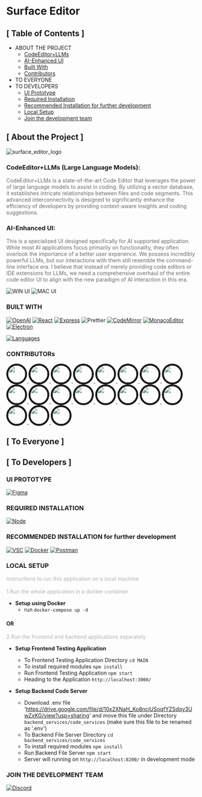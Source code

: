 # Surface Editor

## [ Table of Contents ]

- ABOUT THE PROJECT
  - [CodeEditor+LLMs](#codeeditor-llms)
  - [AI-Enhanced UI](#ai-enhanced-ui)
  - [Built With](#built-with)
  - [Contributors](#contributors)
- TO EVERYONE
- TO DEVELOPERS
  - [UI Prototype](#ui-prototype)
  - [Required Installation](#required-installation)
  - [Recommended Installation for further development](#recommended-installation)
  - [Local Setup](#local-setup)
  - [Join the development team](#)

## [ About the Project ]

![surface_editor_logo](https://github.com/haoxiang-xu/surface-editor/assets/59581718/adb02c67-443f-4ff0-90f1-9f4ea2d97bc5)

### <a id="codeeditor-llms"></a>CodeEditor+LLMs (Large Language Models):

<span style="opacity: 0.64">CodeEditor+LLMs is a state-of-the-art Code Editor that leverages the power of large language models to assist in coding. By utilizing a vector database, it establishes intricate relationships between files and code segments. This advanced interconnectivity is designed to significantly enhance the efficiency of developers by providing context-aware insights and coding suggestions.</span>

### <a id="ai-enhanced-ui"></a>AI-Enhanced UI:

<span style="opacity: 0.64">This is a specialized UI designed specifically for AI supported application. While most AI applications focus primarily on functionality, they often overlook the importance of a better user experience. We possess incredibly powerful LLMs, but our interactions with them still resemble the command-line interface era. I believe that instead of merely providing code editors or IDE extensions for LLMs, we need a comprehensive overhaul of the entire code editor UI to align with the new paradigm of AI interaction in this era.</span>

![WIN UI](https://github.com/haoxiang-xu/surface-editor/assets/59581718/0b287c27-b582-43e4-a82f-7e53790c7b6b)
![MAC UI](https://github.com/haoxiang-xu/surface-editor/assets/59581718/c7e0e523-f704-4ee7-9ecf-ebd280143db5)

### <a id="built-with"></a>BUILT WITH

<!-- [![Github][Github-shield]][Github-url] -->
<!-- [![Node][Node-shield]][Node-install] -->
<!-- [![MongoDB][MongoDB-shield]][MongoDB-install] -->
<!-- [![Figma][Figma-shield]][Figma-url] -->
<!-- [![VSC][VSC-shield]][VSC-install] -->
<!-- [![Nodemon][Nodemon-shield]][Nodemon-url] -->

[![OpenAI][OpenAI-shield]][OpenAI-url]
[![React][React-shield]][React-url]
[![Express][Express-shield]][Express-url]
![Prettier][Prettier-shield]
[![CodeMirror][CodeMirror-shield]][CoderMirror-url]
[![MonacoEditor][MonacoEditor-shield]][MonacoEditor-url]
[![Electron][Electron-shield]][Electron-url]

[![Languages](https://skillicons.dev/icons?i=js,html,css,python)](https://skillicons.dev)

### <a id="contributors"></a>CONTRIBUTORs

<a href="https://github.com/haoxiang-xu">
  <img src="https://github.com/haoxiang-xu.png" width="45" height="45" style="border-radius: 50%; border: 5px solid #181818;">
</a>
<a href="https://github.com/XinquanGe">
  <img src="https://github.com/XinquanGe.png" width="45" height="45" style="border-radius: 50%; border: 5px solid #181818;">
</a>
<a href="https://github.com/WenruiChen">
  <img src="https://github.com/WenruiChen.png" width="45" height="45" style="border-radius: 50%; border: 5px solid #181818;">
</a>
<a href="https://github.com/GorgeousGrace">
  <img src="https://github.com/GorgeousGrace.png" width="45" height="45" style="border-radius: 50%; border: 5px solid #181818;">
</a>
<a href="https://github.com/fountainfang">
  <img src="https://github.com/fountainfang.png" width="45" height="45" style="border-radius: 50%; border: 5px solid #181818;">
</a>
<a href="https://github.com/William-316">
  <img src="https://github.com/William-316.png" width="45" height="45" style="border-radius: 50%; border: 5px solid #181818;">
</a>
<a href="https://github.com/skywalker007-cpu">
  <img src="https://github.com/skywalker007-cpu.png" width="45" height="45" style="border-radius: 50%; border: 5px solid #181818;">
</a>
<a href="https://github.com/7ito">
  <img src="https://github.com/7ito.png" width="45" height="45" style="border-radius: 50%; border: 5px solid #181818;">
</a>
<a href="https://github.com/andrewyang0620">
  <img src="https://github.com/andrewyang0620.png" width="45" height="45" style="border-radius: 50%; border: 5px solid #181818;">
</a>
<a href="https://github.com/BobbyZhu24">
  <img src="https://github.com/BobbyZhu24.png" width="45" height="45" style="border-radius: 50%; border: 5px solid #181818;">
</a>
<a href="https://github.com/duyiyang">
  <img src="https://github.com/duyiyang.png" width="45" height="45" style="border-radius: 50%; border: 5px solid #181818;">
</a>
<a href="https://github.com/KiritoLoh">
  <img src="https://github.com/KiritoLoh.png" width="45" height="45" style="border-radius: 50%; border: 5px solid #181818;">
</a>
<a href="https://github.com/lucas-xu51">
  <img src="https://github.com/lucas-xu51.png" width="45" height="45" style="border-radius: 50%; border: 5px solid #181818;">
</a>
</a>
<a href="https://github.com/prussia1891">
  <img src="https://github.com/prussia1891.png" width="45" height="45" style="border-radius: 50%; border: 5px solid #181818;">
</a>
</a>
<a href="https://github.com/Stevensayhello">
  <img src="https://github.com/Stevensayhello.png" width="45" height="45" style="border-radius: 50%; border: 5px solid #181818;">
</a>
</a>
<a href="https://github.com/Xinying-Q">
  <img src="https://github.com/Xinying-Q.png" width="45" height="45" style="border-radius: 50%; border: 5px solid #181818;">
</a>
</a>
<a href="https://github.com/yuan-yz-z">
  <img src="https://github.com/yuan-yz-z.png" width="45" height="45" style="border-radius: 50%; border: 5px solid #181818;">
</a>
</a>
<a href="https://github.com/Zecr">
  <img src="https://github.com/Zecr.png" width="45" height="45" style="border-radius: 50%; border: 5px solid #181818;">
</a>
<a href="https://github.com/zjy125">
  <img src="https://github.com/zjy125.png" width="45" height="45" style="border-radius: 50%; border: 5px solid #181818;">
</a>

## [ To Everyone ]

## [ To Developers ]

### <a id="ui-prototype"></a>UI PROTOTYPE

[![Figma][Figma-page-shield]][Figma-page]

### <a id="required-installation"></a>REQUIRED INSTALLATION

[![Node][Node-download-shield]][Node-install]

### <a id="recommended-installation"></a>RECOMMENDED INSTALLATION for further development

[![VSC][VSC-download-shield]][VSC-install]
[![Docker][Docker-download-shield]][Docker-install]
[![Postman][Postman-download-shield]][Postman-install]

<!-- [![MongoDB][MongoDB-download-shield]][MongoDB-install] -->

### <a id="local-setup"></a>LOCAL SETUP

<span style="opacity: 0.32">Instructions to run this application on a local machine</span><br><br>
<span style="opacity: 0.32">1.Run the whole application in a docker container</span>

- **Setup using Docker**
  - run `docker-compose up -d`

#### OR

<span style="opacity: 0.32">2.Run the frontend and backend applications separately</span>

- **Setup Frontend Testing Application**

  - To Frontend Testing Application Directory `cd MAIN`
  - To install required modules `npm install`
  - Run Frontend Testing Application `npm start`
  - Heading to the Application `http://localhost:3000/`

- **Setup Backend Code Server**

  - Download .env file 'https://drive.google.com/file/d/10x2XNaH_Ko8ncjUSoqfYZSdqy3UwZxKG/view?usp=sharing' and move this file under Directory `backend_services/code_services` (make sure this file to be renamed as '.env')
  - To Backend File Server Directory `cd backend_services/code_services`
  - To install required modules `npm install`
  - Run Backend File Server `npm start`
  - Server will running on `http://localhost:8200/` in development mode

### <a id="join-the-team"></a>JOIN THE DEVELOPMENT TEAM

[![Discord][Discord-shield]][Discord-url]

[vscode-repo-shield]: https://img.shields.io/badge/Open_With_Visual_Studio_Code-222222?style=for-the-badge&logo=VisualStudioCode&logoColor=FFFFFF&labelColor=007ACC
[vscode-repo-url]: git-client://clone?repo=https%3A%2F%2Fgithub.com%2Fhaoxiang-xu%2Fvecoder
[Github-shield]: https://img.shields.io/badge/Github-222222?style=for-the-badge&logo=Github&logoColor=FFFFFF&labelColor=181717
[Github-url]: https://github.com/
[Figma-shield]: https://img.shields.io/badge/Figma-222222?style=for-the-badge&logo=Figma&logoColor=000000&labelColor=F24E1E
[Figma-url]: https://www.figma.com/
[OpenAI-shield]: https://img.shields.io/badge/OpenAI-222222?style=for-the-badge&logo=OpenAI&logoColor=FFFFFF&labelColor=412991
[OpenAI-url]: https://openai.com/
[React-shield]: https://img.shields.io/badge/React-222222?style=for-the-badge&logo=React&logoColor=000000&labelColor=61DAFB
[React-url]: https://react-cn.github.io/react/index.html
[Node-shield]: https://img.shields.io/badge/Node.js-222222?style=for-the-badge&logo=Node.js&logoColor=FFFFFF&labelColor=339933
[Node-download-shield]: https://img.shields.io/badge/Node.js-v18.2.0-222222?style=for-the-badge&logo=Node.js&logoColor=FFFFFF&labelColor=339933
[Node-install]: https://nodejs.org/en/download
[MongoDB-shield]: https://img.shields.io/badge/MongoDB-222222?style=for-the-badge&logo=MongoDB&logoColor=ffffff&labelColor=47A248
[MongoDB-download-shield]: https://img.shields.io/badge/MongoDB-v1.10.6-222222?style=for-the-badge&logo=MongoDB&logoColor=FFFFFF&labelColor=47A248
[MongoDB-install]: https://www.mongodb.com/try/download/community
[Figma-page-shield]: https://img.shields.io/badge/Figma-UIPrototype-222222?style=for-the-badge&logo=Figma&logoColor=FFFFFF&labelColor=F24E1E
[Figma-page]: https://www.figma.com/file/IbzJCuwGLDJ18cluXIt2CF/COMPONENTS_DESIGN?type=design&node-id=0%3A1&mode=design&t=ZaaoGH6wUChQICuO-1
[VSC-shield]: https://img.shields.io/badge/Visual_Studio_Code-222222?style=for-the-badge&logo=VisualStudioCode&logoColor=FFFFFF&labelColor=007ACC
[VSC-download-shield]: https://img.shields.io/badge/Visual_Studio_Code-v1.81.1-222222?style=for-the-badge&logo=VisualStudioCode&logoColor=FFFFFF&labelColor=007ACC
[VSC-install]: https://code.visualstudio.com/download
[Postman-download-shield]: https://img.shields.io/badge/Postman-v10.17.4-222222?style=for-the-badge&logo=Postman&logoColor=FFFFFF&labelColor=FF6C37
[Postman-install]: https://www.postman.com/downloads/
[Docker-download-shield]: https://img.shields.io/badge/Docker-v4.20.1-222222?style=for-the-badge&logo=Docker&logoColor=FFFFFF&labelColor=2496ED
[Docker-install]: https://www.docker.com/products/docker-desktop/
[Prettier-shield]: https://img.shields.io/badge/Prettier-222222?style=for-the-badge&logo=Prettier&logoColor=000000&labelColor=F7B93E
[intellijIdea-shield]: https://img.shields.io/badge/intellij_Idea-222222?style=for-the-badge&logo=intellijIdea&logoColor=000000&labelColor=0774EA
[CodeMirror-shield]: https://img.shields.io/badge/codemirror-222222?style=for-the-badge&logo=codemirror&logoColor=000000&labelColor=D30707
[CoderMirror-url]: https://codemirror.net/
[MonacoEditor-shield]: https://img.shields.io/badge/monaco_Editor-222222?style=for-the-badge&logo=visualstudiocode&logoColor=FFFFFF&labelColor=68217A
[MonacoEditor-url]: https://microsoft.github.io/monaco-editor/
[Electron-shield]: https://img.shields.io/badge/Electron-222222?style=for-the-badge&logo=Electron&logoColor=000000&labelColor=47848F
[Electron-url]: https://www.electronjs.org/
[Nodemon-shield]: https://img.shields.io/badge/Nodemon-222222?style=for-the-badge&logo=Nodemon&logoColor=000000&labelColor=76D04B
[Nodemon-url]: https://www.npmjs.com/package/nodemon
[Express-shield]: https://img.shields.io/badge/Express-222222?style=for-the-badge&logo=Express&logoColor=000000&labelColor=FFFFFF
[Express-url]: https://expressjs.com/
[Discord-shield]: https://img.shields.io/badge/Discord-222222?style=for-the-badge&logo=Discord&logoColor=FFFFFF&labelColor=5865F2
[Discord-url]: https://discord.gg/3eQmMBAD
